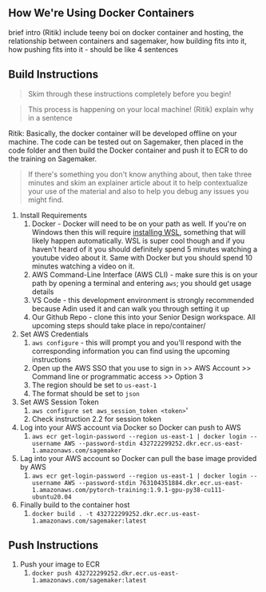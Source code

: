 ## How We're Using Docker Containers

brief intro (Ritik) include teeny boi on docker container and hosting, the relationship between containers and sagemaker, how building fits into it, how pushing fits into it - should be like 4 sentences

## Build Instructions

> Skim through these instructions completely before you begin!

> This process is happening on your local machine! (Ritik) explain why in a sentence

Ritik: Basically, the docker container will be developed offline on your machine. The code can be tested out on Sagemaker, then placed in the code folder and then build the Docker container and push it to ECR to do the training on Sagemaker.

> If there's something you don't know anything about, then take three minutes and skim an explainer article about it to help contextualize your use of the material and also to help you debug any issues you might find.

1. Install Requirements
   1. Docker - Docker will need to be on your path as well. If you're on Windows then this will require [installing WSL](https://docs.microsoft.com/en-us/windows/wsl/install), something that will likely happen automatically. WSL is super cool though and if you haven't heard of it you should definitely spend 5 minutes watching a youtube video about it. Same with Docker but you should spend 10 minutes watching a video on it.
   2. AWS Command-Line Interface (AWS CLI) - make sure this is on your path by opening a terminal and entering `aws`; you should get usage details
   3. VS Code - this development environment is strongly recommended because Adin used it and can walk you through setting it up
   4. Our Github Repo - clone this into your Senior Design workspace. All upcoming steps should take place in repo/container/
2. Set AWS Credentials
   1. `aws configure` - this will prompt you and you'll respond with the corresponding information you can find using the upcoming instructions
   2. Open up the AWS SSO that you use to sign in >> AWS Account >> Command line or programmatic access >> Option 3
   3. The region should be set to `us-east-1`
   4. The format should be set to `json`
3. Set AWS Session Token
   1. `aws configure set aws_session_token <token>`'
   2. Check instruction 2.2 for session token
4. Log into your AWS account via Docker so Docker can push to AWS
   1. `aws ecr get-login-password --region us-east-1 | docker login --username AWS --password-stdin 432722299252.dkr.ecr.us-east-1.amazonaws.com/sagemaker`
5. Lag into your AWS account so Docker can pull the base image provided by AWS
   1. `aws ecr get-login-password --region us-east-1 | docker login --username AWS --password-stdin 763104351884.dkr.ecr.us-east-1.amazonaws.com/pytorch-training:1.9.1-gpu-py38-cu111-ubuntu20.04`
6. Finally build to the container host
   1. `docker build . -t 432722299252.dkr.ecr.us-east-1.amazonaws.com/sagemaker:latest`

## Push Instructions

1. Push your image to ECR
   1. `docker push 432722299252.dkr.ecr.us-east-1.amazonaws.com/sagemaker:latest`
